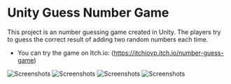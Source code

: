 # Unity Guess Number Game

This project is an number guessing game created in Unity. The players try to guess the correct result of adding two random numbers each time.
-  You can try the game on Itch.io: (https://itchiovp.itch.io/number-guess-game)

![Screenshots](https://img.itch.zone/aW1hZ2UvMjQ1MzY4OC8xNDU0NTQyNS5wbmc=/original/hFO%2B%2Fr.png)
![Screenshots](https://img.itch.zone/aW1hZ2UvMjQ1MzY4OC8xNDU0NTQyNi5wbmc=/original/iuc6xT.png)
![Screenshots](https://img.itch.zone/aW1hZ2UvMjQ1MzY4OC8xNDU0NTQyNC5wbmc=/original/1HFRY9.png)
![Screenshots](https://img.itch.zone/aW1hZ2UvMjQ1MzY4OC8xNDU0NTQyNy5wbmc=/original/UP9Qpg.png)
